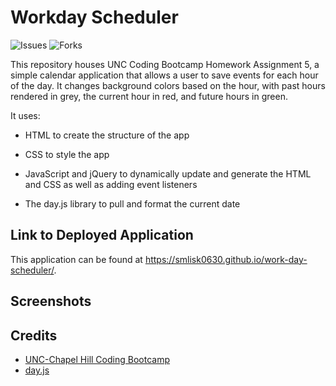 # Workday Scheduler
![Issues](https://img.shields.io/github/issues/smlisk0630/work-day-scheduler)
![Forks](https://img.shields.io/github/forks/smlisk0630/work-day-scheduler)

This repository houses UNC Coding Bootcamp Homework Assignment 5, a simple calendar application that allows a user to save events for each hour of the day. It changes background colors based on the hour, with past hours rendered in grey, the current hour in red, and future hours in green.

It uses:
 
- HTML to create the structure of the app

- CSS to style the app

- JavaScript and jQuery to dynamically update and generate the HTML and CSS as well as adding event listeners

- The day.js library to pull and format the current date

## Link to Deployed Application
This application can be found at https://smlisk0630.github.io/work-day-scheduler/.

## Screenshots

## Credits

- [UNC-Chapel Hill Coding Bootcamp](https://bootcamp.unc.edu/)
- [day.js](https://day.js.org/)
